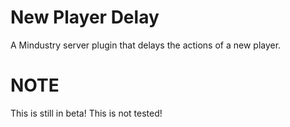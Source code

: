 # New Player Delay
A Mindustry server plugin that delays the actions of a new player.

# NOTE
This is still in beta! This is not tested!
